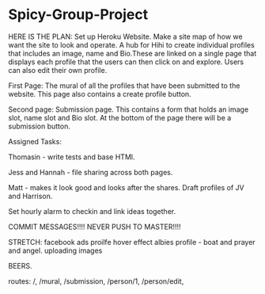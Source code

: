 # Spicy-Group-Project

HERE IS THE PLAN:
Set up Heroku Website.
Make a site map of how we want the site to look and operate.
A hub for Hihi to create individual profiles that includes an image, name and Bio.These are linked on a single page that displays each profile that the users can then click on and explore. Users can also edit their own profile.

First Page:
The mural of all the profiles that have been submitted to the website.
This page also contains a create profile button.



Second page:
Submission page.
This contains a form that holds an image slot, name slot and Bio slot.
At the bottom of the page there will be a submission button.


Assigned Tasks:

Thomasin - write tests and base HTMl.

Jess and Hannah - file sharing across both pages.

Matt - makes it look good and looks after the shares. Draft profiles of JV and Harrison.

Set hourly alarm to checkin and link ideas together.

COMMIT MESSAGES!!!!
NEVER PUSH TO MASTER!!!!

STRETCH:
facebook ads
proilfe hover effect
albies profile - boat and prayer and angel.
uploading images

BEERS.


routes: 
/, /mural, /submission, /person/1, /person/edit, 
